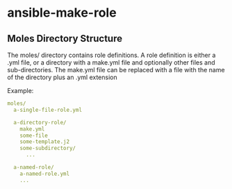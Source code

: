 # ansible-make-role

## Moles Directory Structure

The moles/ directory contains role definitions. A role definition is either a
.yml file, or a directory with a make.yml file and optionally other files and
sub-directories. The make.yml file can be replaced with a file with the name of
the directory plus an .yml extension

Example:

```yaml
moles/
  a-single-file-role.yml

  a-directory-role/
    make.yml
    some-file
    some-template.j2
    some-subdirectory/
      ...

  a-named-role/
    a-named-role.yml
    ...
```

